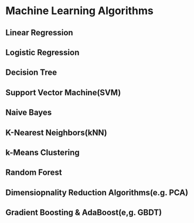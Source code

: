 # __Machine Learning Algorithms__

## __Linear Regression__
## __Logistic Regression__
## __Decision Tree__
## __Support Vector Machine(SVM)__
## __Naive Bayes__
## __K-Nearest Neighbors(kNN)__
## __k-Means Clustering__
## __Random Forest__
## __Dimensiopnality Reduction Algorithms(e.g. PCA)__
## __Gradient Boosting & AdaBoost(e,g. GBDT)__



